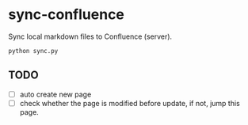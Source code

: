 # sync-confluence

Sync local markdown files to Confluence (server).

```shell
python sync.py
```

## TODO
- [ ] auto create new page
- [ ] check whether the page is modified before update, if not, jump this page.
